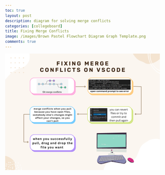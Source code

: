```yaml
---
toc: true
layout: post
description: diagram for solving merge conflicts 
categories: [collegeboard]
title: Fixing Merge Conflicts 
image: /images/Brown Pastel Flowchart Diagram Graph Template.png
comments: true
---
```


![](https://github.com/kayleehou/myproject/blob/master/images/Brown%20Pastel%20Flowchart%20Diagram%20Graph%20Template.png?raw=true)






